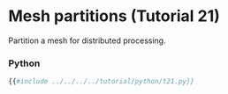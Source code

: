 # Mesh partitions (Tutorial 21)

Partition a mesh for distributed processing.

### Python
```python
{{#include ../../../../tutorial/python/t21.py}}
```
